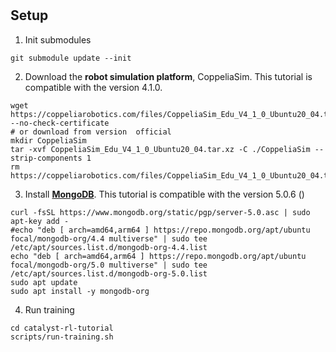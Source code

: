 # 

## Setup
1. Init submodules
```
git submodule update --init
```
2. Download the **robot simulation platform**, CoppeliaSim. This tutorial is compatible with the version 4.1.0. 
```
wget https://coppeliarobotics.com/files/CoppeliaSim_Edu_V4_1_0_Ubuntu20_04.tar.xz --no-check-certificate
# or download from version  official 
mkdir CoppeliaSim
tar -xvf CoppeliaSim_Edu_V4_1_0_Ubuntu20_04.tar.xz -C ./CoppeliaSim --strip-components 1
rm https://coppeliarobotics.com/files/CoppeliaSim_Edu_V4_1_0_Ubuntu20_04.tar.xz
```
3. Install [**MongoDB**](https://docs.mongodb.com/manual/tutorial/install-mongodb-on-ubuntu/). This tutorial is compatible with the version 5.0.6 () 
```
curl -fsSL https://www.mongodb.org/static/pgp/server-5.0.asc | sudo apt-key add -
#echo "deb [ arch=amd64,arm64 ] https://repo.mongodb.org/apt/ubuntu focal/mongodb-org/4.4 multiverse" | sudo tee /etc/apt/sources.list.d/mongodb-org-4.4.list
echo "deb [ arch=amd64,arm64 ] https://repo.mongodb.org/apt/ubuntu focal/mongodb-org/5.0 multiverse" | sudo tee /etc/apt/sources.list.d/mongodb-org-5.0.list
sudo apt update
sudo apt install -y mongodb-org
```

4. Run training
```
cd catalyst-rl-tutorial
scripts/run-training.sh
```
